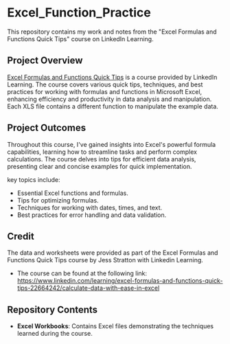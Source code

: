 # Excel_Function_Practice

This repository contains my work and notes from the "Excel Formulas and Functions Quick Tips" course on LinkedIn Learning.

## Project Overview
[Excel Formulas and Functions Quick Tips](https://www.linkedin.com/learning/excel-formulas-and-functions-quick-tips-22664242/calculate-data-with-ease-in-excel) is a course provided by LinkedIn Learning. The course covers various quick tips, techniques, and best practices for working with formulas and functions in Microsoft Excel, enhancing efficiency and productivity in data analysis and manipulation. Each XLS file contains a different function to manipulate the example data.

## Project Outcomes
Throughout this course, I've gained insights into Excel's powerful formula capabilities, learning how to streamline tasks and perform complex calculations. The course delves into tips for efficient data analysis, presenting clear and concise examples for quick implementation.

key topics include:
* Essential Excel functions and formulas.
* Tips for optimizing formulas.
* Techniques for working with dates, times, and text.
* Best practices for error handling and data validation.
  
## Credit
The data and worksheets were provided as part of the Excel Formulas and Functions Quick Tips course by Jess Stratton with Linkedin Learning.
* The course can be found at the following link: https://www.linkedin.com/learning/excel-formulas-and-functions-quick-tips-22664242/calculate-data-with-ease-in-excel

## Repository Contents
* **Excel Workbooks**: Contains Excel files demonstrating the techniques learned during the course.
